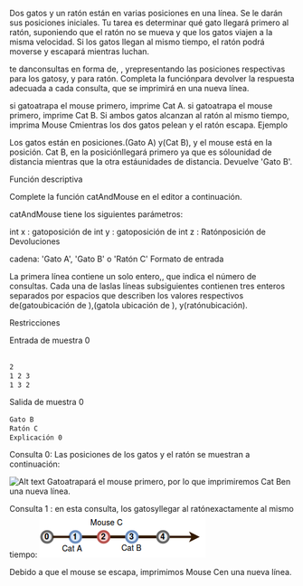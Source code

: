 Dos gatos y un ratón están en varias posiciones en una línea. Se le darán sus posiciones iniciales. Tu tarea es determinar qué gato llegará primero al ratón, suponiendo que el ratón no se mueva y que los gatos viajen a la misma velocidad. Si los gatos llegan al mismo tiempo, el ratón podrá moverse y escapará mientras luchan.

te danconsultas en forma de, , yrepresentando las posiciones respectivas para los gatosy, y para ratón. Completa la funciónpara devolver la respuesta adecuada a cada consulta, que se imprimirá en una nueva línea.

si gatoatrapa el mouse primero, imprime Cat A.
si gatoatrapa el mouse primero, imprime Cat B.
Si ambos gatos alcanzan al ratón al mismo tiempo, imprima Mouse Cmientras los dos gatos pelean y el ratón escapa.
Ejemplo

Los gatos están en posiciones.(Gato A) y(Cat B), y el mouse está en la posición. Cat B, en la posiciónllegará primero ya que es sólounidad de distancia mientras que la otra estáunidades de distancia. Devuelve 'Gato B'.

Función descriptiva

Complete la función catAndMouse en el editor a continuación.

catAndMouse tiene los siguientes parámetros:

int x : gatoposición de
int y : gatoposición de
int z : Ratónposición de
Devoluciones

cadena: 'Gato A', 'Gato B' o 'Ratón C'
Formato de entrada

La primera línea contiene un solo entero,, que indica el número de consultas.
Cada una de laslas líneas subsiguientes contienen tres enteros separados por espacios que describen los valores respectivos de(gatoubicación de ),(gatola ubicación de ), y(ratónubicación).

Restricciones

Entrada de muestra 0

```

2
1 2 3
1 3 2

```

Salida de muestra 0

```
Gato B
Ratón C
Explicación 0
```

Consulta 0: Las posiciones de los gatos y el ratón se muestran a continuación:

![Alt text](https://s3.amazonaws.com/hr-challenge-images/0/1480434557-601bef86ba-cat1.png)
Gatoatrapará el mouse primero, por lo que imprimiremos Cat Ben una nueva línea.

Consulta 1 : en esta consulta, los gatosyllegar al ratónexactamente al mismo tiempo:
![Alt text](image-1.png)

Debido a que el mouse se escapa, imprimimos Mouse Cen una nueva línea.
